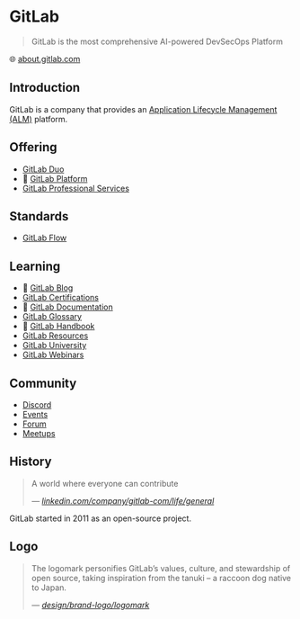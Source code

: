 # GitLab

> GitLab is the most comprehensive AI-powered DevSecOps Platform

🌐 [about.gitlab.com](https://about.gitlab.com/)

## Introduction

GitLab is a company that provides an [Application Lifecycle Management (ALM)](alm.md) platform.

## Offering

* [GitLab Duo](duo.md)
* 🌟 [GitLab Platform](platform.md)
* [GitLab Professional Services](professional-services.md)

## Standards

* [GitLab Flow](flow.md)

## Learning

* 🌟 [GitLab Blog](https://about.gitlab.com/blog/)
* [GitLab Certifications](https://university.gitlab.com/pages/certifications)
* 🌟 [GitLab Documentation](https://docs.gitlab.com/)
* [GitLab Glossary](glossary.md)
* 🌟 [GitLab Handbook](handbook.md)
* [GitLab Resources](resources.md)
* [GitLab University](university.md)
* [GitLab Webinars](https://university.gitlab.com/pages/gitlab-user-webinars)

## Community

* [Discord](https://discord.gg/gitlab)
* [Events](https://about.gitlab.com/events/)
* [Forum](https://forum.gitlab.com/)
* [Meetups](https://about.gitlab.com/community/meetups/)

## History

> A world where everyone can contribute
>
> &mdash; _[linkedin.com/company/gitlab-com/life/general](https://www.linkedin.com/company/gitlab-com/life/general)_

GitLab started in 2011 as an open-source project.

## Logo

> The logomark personifies GitLab’s values, culture, and stewardship of open source, taking inspiration from the tanuki – a raccoon dog native to Japan.
>
> &mdash; _[design/brand-logo/logomark](https://design.gitlab.com/brand-logo/logomark/)_
